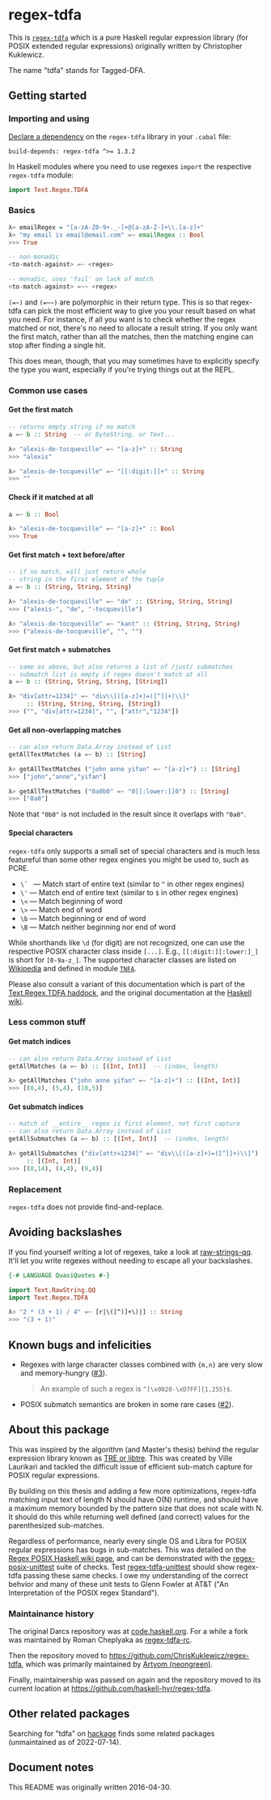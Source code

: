 # regex-tdfa

This is [`regex-tdfa`](http://hackage.haskell.org/package/regex-tdfa) which is a pure Haskell regular expression library (for POSIX extended regular expressions) originally written by Christopher Kuklewicz.

The name "tdfa" stands for Tagged-DFA.

## Getting started

### Importing and using

[Declare a dependency](https://www.haskell.org/cabal/users-guide/developing-packages.html#pkg-field-build-depends) on the `regex-tdfa` library in your `.cabal` file:

```
build-depends: regex-tdfa ^>= 1.3.2
```

In Haskell modules where you need to use regexes `import` the respective `regex-tdfa` module:

```haskell
import Text.Regex.TDFA
```

### Basics

```haskell
λ> emailRegex = "[a-zA-Z0-9+._-]+@[a-zA-Z-]+\\.[a-z]+"
λ> "my email is email@email.com" =~ emailRegex :: Bool
>>> True

-- non-monadic
<to-match-against> =~ <regex>

-- monadic, uses 'fail' on lack of match
<to-match-against> =~~ <regex>
```

`(=~)` and `(=~~)` are polymorphic in their return type. This is so that
regex-tdfa can pick the most efficient way to give you your result based on
what you need. For instance, if all you want is to check whether the regex
matched or not, there's no need to allocate a result string. If you only want
the first match, rather than all the matches, then the matching engine can stop
after finding a single hit.

This does mean, though, that you may sometimes have to explicitly specify the
type you want, especially if you're trying things out at the REPL.

### Common use cases

#### Get the first match

```haskell
-- returns empty string if no match
a =~ b :: String  -- or ByteString, or Text...

λ> "alexis-de-tocqueville" =~ "[a-z]+" :: String
>>> "alexis"

λ> "alexis-de-tocqueville" =~ "[[:digit:]]+" :: String
>>> ""
```

#### Check if it matched at all

```haskell
a =~ b :: Bool

λ> "alexis-de-tocqueville" =~ "[a-z]+" :: Bool
>>> True
```

#### Get first match + text before/after

```haskell
-- if no match, will just return whole
-- string in the first element of the tuple
a =~ b :: (String, String, String)

λ> "alexis-de-tocqueville" =~ "de" :: (String, String, String)
>>> ("alexis-", "de", "-tocqueville")

λ> "alexis-de-tocqueville" =~ "kant" :: (String, String, String)
>>> ("alexis-de-tocqueville", "", "")
```

#### Get first match + submatches

```haskell
-- same as above, but also returns a list of /just/ submatches
-- submatch list is empty if regex doesn't match at all
a =~ b :: (String, String, String, [String])

λ> "div[attr=1234]" =~ "div\\[([a-z]+)=([^]]+)\\]"
     :: (String, String, String, [String])
>>> ("", "div[attr=1234]", "", ["attr","1234"])
```

#### Get all non-overlapping matches

```haskell
-- can also return Data.Array instead of List
getAllTextMatches (a =~ b) :: [String]

λ> getAllTextMatches ("john anne yifan" =~ "[a-z]+") :: [String]
>>> ["john","anne","yifan"]

λ> getAllTextMatches ("0a0b0" =~ "0[[:lower:]]0") :: [String]
>>> ["0a0"]
```
Note that `"0b0"` is not included in the result since it overlaps with `"0a0"`.

#### Special characters

`regex-tdfa` only supports a small set of special characters and is much less
featureful than some other regex engines you might be used to, such as PCRE.

* ``\` `` &mdash; Match start of entire text (similar to `^` in other regex engines)
* `\'` &mdash; Match end of entire text (similar to `$` in other regex engines)
* `\<` &mdash; Match beginning of word
* `\>` &mdash; Match end of word
* `\b` &mdash; Match beginning or end of word
* `\B` &mdash; Match neither beginning nor end of word

While shorthands like `\d` (for digit) are not recognized, one can use the respective
POSIX character class inside `[...]`.  E.g., `[[:digit:][:lower:]_]` is short for
`[0-9a-z_]`.  The supported character classes are listed on
[Wikipedia](https://en.wikipedia.org/w/index.php?title=Regular_expression&oldid=1095256273#Character_classes)
and defined in module
[`TNFA`](https://github.com/haskell-hvr/regex-tdfa/blob/95d47cb982d2cf636b2cb6260a866f9907341c45/lib/Text/Regex/TDFA/TNFA.hs#L804-L816).

Please also consult a variant of this documentation which is part of the
[Text.Regex.TDFA haddock](http://hackage.haskell.org/package/regex-tdfa/docs/Text-Regex-TDFA.html),
and the original documentation at the [Haskell wiki](https://wiki.haskell.org/Regular_expressions#regex-tdfa).

### Less common stuff

#### Get match indices

```haskell
-- can also return Data.Array instead of List
getAllMatches (a =~ b) :: [(Int, Int)]  -- (index, length)

λ> getAllMatches ("john anne yifan" =~ "[a-z]+") :: [(Int, Int)]
>>> [(0,4), (5,4), (10,5)]
``````

#### Get submatch indices

```haskell
-- match of __entire__ regex is first element, not first capture
-- can also return Data.Array instead of List
getAllSubmatches (a =~ b) :: [(Int, Int)]  -- (index, length)

λ> getAllSubmatches ("div[attr=1234]" =~ "div\\[([a-z]+)=([^]]+)\\]")
     :: [(Int, Int)]
>>> [(0,14), (4,4), (9,4)]
```

### Replacement

`regex-tdfa` does not provide find-and-replace.

## Avoiding backslashes

If you find yourself writing a lot of regexes, take a look at
[raw-strings-qq](http://hackage.haskell.org/package/raw-strings-qq). It'll
let you write regexes without needing to escape all your backslashes.

```haskell
{-# LANGUAGE QuasiQuotes #-}

import Text.RawString.QQ
import Text.Regex.TDFA

λ> "2 * (3 + 1) / 4" =~ [r|\([^)]+\)|] :: String
>>> "(3 + 1)"
```

## Known bugs and infelicities

* Regexes with large character classes combined with `{m,n}` are very slow and memory-hungry ([#3][]).

  > An example of such a regex is `^[\x0020-\xD7FF]{1,255}$`.

* POSIX submatch semantics are broken in some rare cases ([#2][]).

[#2]: https://github.com/haskell-hvr/regex-tdfa/issues/2
[#3]: https://github.com/haskell-hvr/regex-tdfa/issues/3

## About this package

This was inspired by the algorithm (and Master's thesis) behind the regular expression library known as [TRE or libtre](https://github.com/laurikari/tre/).  This was created by Ville Laurikari and tackled the difficult issue of efficient sub-match capture for POSIX regular expressions.

By building on this thesis and adding a few more optimizations, regex-tdfa matching input text of length N should have O(N) runtime, and should have a maximum memory bounded by the pattern size that does not scale with N. It should do this while returning well defined (and correct) values for the parenthesized sub-matches.

Regardless of performance, nearly every single OS and Libra for POSIX regular expressions has bugs in sub-matches.  This was detailed on the [Regex POSIX Haskell wiki page](https://wiki.haskell.org/Regex_Posix), and can be demonstrated with the [regex-posix-unittest](http://hackage.haskell.org/package/regex-posix-unittest) suite of checks.  Test [regex-tdfa-unittest](http://hackage.haskell.org/package/regex-tdfa-unittest) should show regex-tdfa passing these same checks.  I owe my understanding of the correct behvior and many of these unit tests to Glenn Fowler at AT&T ("An Interpretation of the POSIX regex Standard").

### Maintainance history

The original Darcs repository was at [code.haskell.org](http://code.haskell.org/regex-tdfa/).
For a while a fork was maintained by Roman Cheplyaka as
[regex-tdfa-rc](http://hackage.haskell.org/package/regex-tdfa-rc).

Then the repository moved to <https://github.com/ChrisKuklewicz/regex-tdfa>,
which was primarily maintained by [Artyom (neongreen)](https://github.com/neongreen).

Finally, maintainership was passed on again and the repository moved to its current location
at <https://github.com/haskell-hvr/regex-tdfa>.

## Other related packages

Searching for "tdfa" on [hackage](http://hackage.haskell.org/packages/search?terms=tdfa)
finds some related packages (unmaintained as of 2022-07-14).

## Document notes

This README was originally written 2016-04-30.
